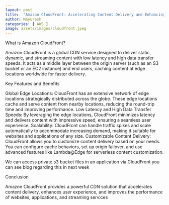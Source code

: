 ```yaml
---
layout: post
title:  "Amazon CloudFront: Accelerating Content Delivery and Enhancing User Experience"
author: Mayuresh
categories: [ AWS ]
image: assets/images/cloudfront.jpeg
---
```


What is Amazon CloudFront?

Amazon CloudFront is a global CDN service designed to deliver static, dynamic, and streaming content with low latency and high data transfer speeds. It acts as a middle layer between the origin server (such as an S3 bucket or an EC2 instance) and end users, caching content at edge locations worldwide for faster delivery.

Key Features and Benefits

Global Edge Locations: CloudFront has an extensive network of edge locations strategically distributed across the globe. These edge locations cache and serve content from nearby locations, reducing the round-trip time and improving performance.
Low Latency and High Data Transfer Speeds: By leveraging the edge locations, CloudFront minimizes latency and delivers content with impressive speed, ensuring a seamless user experience.
Scalability: CloudFront can handle traffic spikes and scale automatically to accommodate increasing demand, making it suitable for websites and applications of any size.
Customizable Content Delivery: CloudFront allows you to customize content delivery based on your needs. You can configure cache behaviors, set up origin failover, and use advanced features like Lambda@Edge for serverless content customization.

We can access private s3 bucket files in an application via CloudFront you can see blog regarding this in next week

Conclusion

Amazon CloudFront provides a powerful CDN solution that accelerates content delivery, enhances user experience, and improves the performance of websites, applications, and streaming services
